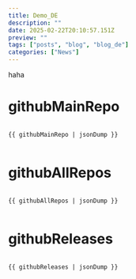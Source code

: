 ```yaml
---
title: Demo_DE
description: ""
date: 2025-02-22T20:10:57.151Z
preview: ""
tags: ["posts", "blog", "blog_de"]
categories: ["News"]
---
```


haha

# githubMainRepo

<pre><code>
{{ githubMainRepo | jsonDump }}

</code></pre>

# githubAllRepos

<pre><code>
{{ githubAllRepos | jsonDump }}

</code></pre>

# githubReleases

<pre><code>
{{ githubReleases | jsonDump }}

</code></pre>
